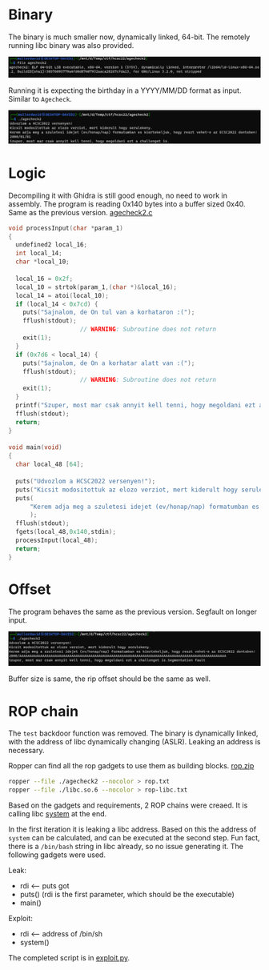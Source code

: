 # Binary

The binary is much smaller now, dynamically linked, 64-bit. The remotely running libc binary was also provided.

![](screenshots/1.png)

Running it is expecting the birthday in a YYYY/MM/DD format as input. Similar to `Agecheck`.

![](screenshots/2.png)

# Logic

Decompiling it with Ghidra is still good enough, no need to work in assembly. The program is reading 0x140 bytes into a buffer sized 0x40. Same as the previous version. [agecheck2.c](workdir/agecheck2.c)

```c
void processInput(char *param_1)
{
  undefined2 local_16;
  int local_14;
  char *local_10;
  
  local_16 = 0x2f;
  local_10 = strtok(param_1,(char *)&local_16);
  local_14 = atoi(local_10);
  if (local_14 < 0x7cd) {
    puts("Sajnalom, de On tul van a korhataron :(");
    fflush(stdout);
                    // WARNING: Subroutine does not return
    exit(1);
  }
  if (0x7d6 < local_14) {
    puts("Sajnalom, de On a korhatar alatt van :(");
    fflush(stdout);
                    // WARNING: Subroutine does not return
    exit(1);
  }
  printf("Szuper, most mar csak annyit kell tenni, hogy megoldani ezt a challenget is.");
  fflush(stdout);
  return;
}

void main(void)
{
  char local_48 [64];
  
  puts("Udvozlom a HCSC2022 versenyen!");
  puts("Kicsit modositottuk az elozo verziot, mert kiderult hogy serulekeny.");
  puts(
      "Kerem adja meg a szuletesi idejet (ev/honap/nap) formatumban es kiertekeljuk, hogy reszt vehet-e az ECSC2022 dontoben!"
      );
  fflush(stdout);
  fgets(local_48,0x140,stdin);
  processInput(local_48);
  return;
}

```
# Offset

The program behaves the same as the previous version. Segfault on longer input.

![](screenshots/3.png)

Buffer size is same, the rip offset should be the same as well.

# ROP chain

The `test` backdoor function was removed. The binary is dynamically linked, with the address of libc dynamically changing (ASLR). Leaking an address is necessary.

Ropper can find all the rop gadgets to use them as building blocks. [rop.zip](workdir/rop.zip)

```bash
ropper --file ./agecheck2 --nocolor > rop.txt
ropper --file ./libc.so.6 --nocolor > rop-libc.txt
```

Based on the gadgets and requirements, 2 ROP chains were creaed. It is calling libc [system](https://cplusplus.com/reference/cstdlib/system/) at the end. 

In the first iteration it is leaking a libc address. Based on this the address of `system` can be calculated, and can be executed at the second step. Fun fact, there is a `/bin/bash` string in libc already, so no issue generating it. The following gadgets were used.

Leak:
 - rdi <-- puts got
 - puts() (rdi is the first parameter, which should be the executable)
 - main()
 
Exploit:
 - rdi <-- address of /bin/sh
 - system()

The completed script is in [exploit.py](workdir/exploit.py).

